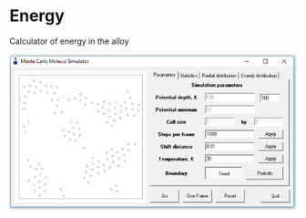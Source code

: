 # Energy
Calculator of energy in the alloy

![alt text](https://github.com/UkrRobot/MonteCarloMolecularSimulator/blob/master/MonteCarlo.png)
